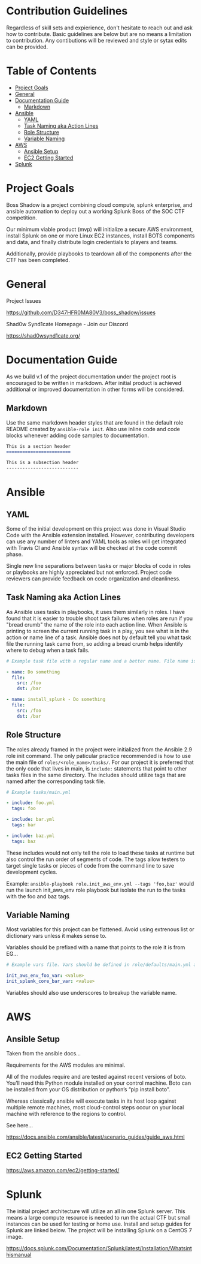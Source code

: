 Contribution Guidelines
=======================

Regardless of skill sets and expierience, don't hesitate to reach out and ask how to contribute. Basic guidelines are below but are no means a limitation to contribution. Any contibutions will be reviewed and style or sytax edits can be provided.


Table of Contents
=================

* [Project Goals](#project-goals)
* [General](#general)
* [Documentation Guide](#documentation-guide)
    * [Markdown](#markdown)
* [Ansible](#ansible)
    * [YAML](#yaml)
    * [Task Naming aka Action Lines](#task-naming-aka-action-lines)
    * [Role Structure](#role-structure)
    * [Variable Naming](#variable-naming)
* [AWS](#aws)
    * [Ansible Setup](#ansible-setup)
    * [EC2 Getting Started](#ec2-getting-started)
* [Splunk](#splunk)

Project Goals
=============

Boss Shadow is a project combining cloud compute, splunk enterprise, and ansible automation to deploy out a working Splunk Boss of the SOC CTF competition.

Our minimum viable product (mvp) will initialize a secure AWS environment, install Splunk on one or more Linux EC2 instances, install BOTS components and data, and finally distribute login credentials to players and teams.

Additionally, provide playbooks to teardown all of the components after the CTF has been completed.

General
=======

Project Issues

https://github.com/D347HFR0MA80V3/boss_shadow/issues

Shad0w Synd1cate Homepage - Join our Discord

https://shad0wsynd1cate.org/

Documentation Guide
===================

As we build v.1 of the project documentation under the project root is encouraged to be written in markdown. After initial product is achieved additional or improved documentation in other forms will be considered.

Markdown
--------

Use the same markdown header styles that are found in the default role README created by `ansible-role init`. Also use inline code and code blocks whenever adding code samples to documentation.

```md
This is a section header
========================

This is a subsection header
---------------------------
```

Ansible
=======

YAML
----

Some of the initial development on this project was done in Visual Studio Code with the Ansible extension installed. However, contributing developers can use any number of linters and YAML tools as roles will get integrated with Travis CI and Ansible syntax will be checked at the code commit phase.

Single new line separations between tasks or major blocks of code in roles or playbooks are highly appreciated but not enforced. Project code reviewers can provide feedback on code organization and cleanliness. 

Task Naming aka Action Lines
----------------------------

As Ansible uses tasks in playbooks, it uses them similarly in roles. I have found that it is easier to trouble shoot task failures when roles are run if you "bread crumb" the name of the role into each action line. When Ansible is printing to screen the current running task in a play, you see what is in the action or name line of a task. Ansible does not by default tell you what task file the running task came from, so adding a bread crumb helps identify where to debug when a task fails.

```yaml
# Example task file with a regular name and a better name. File name is install_splunk.yml

- name: Do something
  file:
    src: /foo
    dst: /bar

- name: install_splunk - Do something
  file:
    src: /foo
    dst: /bar
```

Role Structure
--------------

The roles already framed in the project were initialized from the Ansible 2.9 role init command. The only paticular practice recommended is how to use the main file of `roles/<role_name>/tasks/`. For our project it is preferred that the only code that lives in main, is `include:` statements that point to other tasks files in the same directory. The includes should utilize tags that are named after the corresponding task file.


```yml
# Example tasks/main.yml

- include: foo.yml
  tags: foo

- include: bar.yml
  tags: bar

- include: baz.yml
  tags: baz
```

These includes would not only tell the role to load these tasks at runtime but also control the run order of segments of code. The tags allow testers to target single tasks or pieces of code from the command line to save development cycles.

Example: `ansible-playbook role.init_aws_env.yml --tags 'foo,baz'` would run the launch init_aws_env role playbook but isolate the run to the tasks with the foo and baz tags.

Variable Naming
---------------

Most variables for this project can be flattened. Avoid using extrenous list or dictionary vars unless it makes sense to.

Variables should be prefixed with a name that points to the role it is from EG...

```yaml
# Example vars file. Vars should be defined in role/defaults/main.yml at a minimum.

init_aws_env_foo_var: <value>
init_splunk_core_bar_var: <value>
```

Variables should also use underscores to breakup the variable name.

AWS
===

Ansible Setup
-------------

Taken from the ansible docs...

Requirements for the AWS modules are minimal.

All of the modules require and are tested against recent versions of boto. You’ll need this Python module installed on your control machine. Boto can be installed from your OS distribution or python’s “pip install boto”.

Whereas classically ansible will execute tasks in its host loop against multiple remote machines, most cloud-control steps occur on your local machine with reference to the regions to control.

See here...

https://docs.ansible.com/ansible/latest/scenario_guides/guide_aws.html

EC2 Getting Started
-------------------

https://aws.amazon.com/ec2/getting-started/

Splunk
======

The initial project architecture will utilize an all in one Splunk server. This means a large compute resource is needed to run the actual CTF but small instances can be used for testing or home use. Install and setup guides for Splunk are linked below. The project will be installing Splunk on a CentOS 7 image.

https://docs.splunk.com/Documentation/Splunk/latest/Installation/Whatsinthismanual
